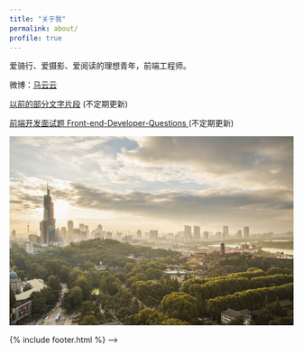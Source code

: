 ```yaml
---
title: "关于我"
permalink: about/
profile: true
---
```


爱骑行、爱摄影、爱阅读的理想青年，前端工程师。

微博：[马云云](http://weibo.com/920802999 "马云云的微博")

[以前的部分文字片段](https://github.com/markyun/My-blog/issues "文字片段") (不定期更新)

[前端开发面试题 Front-end-Developer-Questions    ](https://github.com/markyun/My-blog/blob/master/Front-end-Developer-Questions "最新前端开发面试题") (不定期更新)

![Stated Clearly Image](/assets/images/Nanjing.jpg "Nanjing")

{% include footer.html %} -->